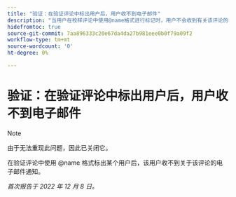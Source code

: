 ```yaml
---
title: "验证：在验证评论中标出用户后，用户收不到电子邮件"
description: "当用户在校样评论中使用@name格式进行标记时，用户不会收到有关该评论的电子邮件通知。"
hidefromtoc: true
source-git-commit: 7aa896333c20e67da4da27b981eee0b0f79a09f2
workflow-type: tm+mt
source-wordcount: '0'
ht-degree: 0%

---
```



# 验证：在验证评论中标出用户后，用户收不到电子邮件

>[!NOTE]
>
>由于无法重现此问题，因此已关闭它。

在验证评论中使用 @name 格式标出某个用户后，该用户收不到关于该评论的电子邮件通知。

_首次报告于 2022 年 12 月 8 日。_

